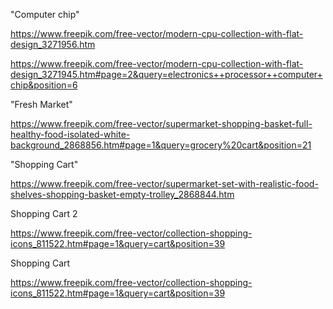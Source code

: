 
"Computer chip"

https://www.freepik.com/free-vector/modern-cpu-collection-with-flat-design_3271956.htm

https://www.freepik.com/free-vector/modern-cpu-collection-with-flat-design_3271945.htm#page=2&query=electronics++processor++computer+chip&position=6


"Fresh Market"

https://www.freepik.com/free-vector/supermarket-shopping-basket-full-healthy-food-isolated-white-background_2868856.htm#page=1&query=grocery%20cart&position=21


"Shopping Cart"

https://www.freepik.com/free-vector/supermarket-set-with-realistic-food-shelves-shopping-basket-empty-trolley_2868844.htm


Shopping Cart 2

https://www.freepik.com/free-vector/collection-shopping-icons_811522.htm#page=1&query=cart&position=39


Shopping Cart

https://www.freepik.com/free-vector/collection-shopping-icons_811522.htm#page=1&query=cart&position=39



